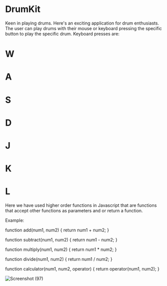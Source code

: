 # DrumKit

Keen in playing drums. Here's an exciting application for drum  enthusiasts.
The user can play drums with their mouse or keyboard pressing the specific button to play the specific drum.
Keyboard presses are: 
<h1>W</h1>
<h1>A</h1>
<h1>S</h1>
<h1>D</h1>
<h1>J</h1>
<h1>K</h1>
<h1>L</h1>




<p>Here we have used higher order functions in Javascript that are functions that accept other functions as parameters and or return a function.</p>
<p>Example:</p>
function add(num1, num2) {
return num1 + num2;
}
 
function subtract(num1, num2) {
return num1 - num2;
}
 
function multiply(num1, num2) {
return num1 * num2;
}
 
function divide(num1, num2) {
return num1 / num2;
}
 
function calculator(num1, num2, operator) {
return operator(num1, num2);
}

![Screenshot (97)](https://user-images.githubusercontent.com/95866125/151339574-921e2a8c-99f2-4dbe-b025-74e117c85bd0.png)

